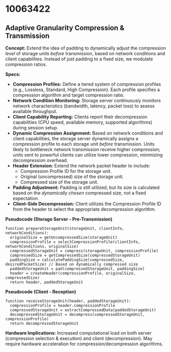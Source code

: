 # 10063422

## Adaptive Granularity Compression & Transmission

**Concept:** Extend the idea of padding to dynamically adjust the compression *level* of storage units *before* transmission, based on network conditions and client capabilities. Instead of just padding to a fixed size, we modulate compression ratios.

**Specs:**

*   **Compression Profiles:** Define a tiered system of compression profiles (e.g., Lossless, Standard, High Compression). Each profile specifies a compression algorithm and target compression ratio.
*   **Network Condition Monitoring:** Storage server continuously monitors network characteristics (bandwidth, latency, packet loss) to assess available throughput.
*   **Client Capability Reporting:** Clients report their decompression capabilities (CPU speed, available memory, supported algorithms) during session setup.
*   **Dynamic Compression Assignment:** Based on network conditions and client capabilities, the storage server dynamically assigns a compression profile to each storage unit *before* transmission. Units likely to bottleneck network transmission receive higher compression; units sent to powerful clients can utilize lower compression, minimizing decompression overhead.
*   **Header Extension:** Extend the network packet header to include:
    *   Compression Profile ID for the storage unit.
    *   Original (uncompressed) size of the storage unit.
    *   Compressed size of the storage unit.
*   **Padding Adjustment:**  Padding is still utilized, but its size is calculated based on the *dynamically chosen* compressed size, not a fixed expectation.
*   **Client-Side Decompression:** Client utilizes the Compression Profile ID from the header to select the appropriate decompression algorithm.

**Pseudocode (Storage Server - Pre-Transmission)**

```
function prepareStorageUnit(storageUnit, clientInfo, networkConditions):
  originalSize = getUncompressedSize(storageUnit)
  compressionProfile = selectCompressionProfile(clientInfo, networkConditions, originalSize)
  compressedStorageUnit = compress(storageUnit, compressionProfile)
  compressedSize = getCompressedSize(compressedStorageUnit)
  paddingSize = calculatePaddingSize(compressedSize, desiredPacketSize) // Based on dynamically compressed size
  paddedStorageUnit = pad(compressedStorageUnit, paddingSize)
  header = createHeader(compressionProfile, originalSize, compressedSize)
  return header, paddedStorageUnit
```

**Pseudocode (Client - Reception)**

```
function receiveStorageUnit(header, paddedStorageUnit):
  compressionProfile = header.compressionProfile
  compressedStorageUnit = extractCompressedData(paddedStorageUnit)
  decompressedStorageUnit = decompress(compressedStorageUnit, compressionProfile)
  return decompressedStorageUnit
```

**Hardware Implications:** Increased computational load on both server (compression selection & execution) and client (decompression). May require hardware acceleration for compression/decompression algorithms.